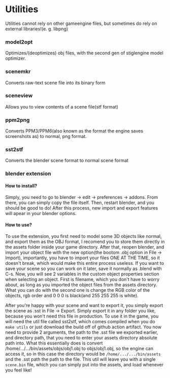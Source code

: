 # Utilities
Utilities cannot rely on other gameengine files, but sometimes do rely on external libraries!(e. g. libpng)

### model2opt
Optimizes/(deoptimizes) obj files, with the second gen of stiglengine model optimizer.

### scenemkr
Converts raw-text scene file into its binary form

### sceneview
Allows you to view contents of a scene file(stf format)

### ppm2png
Converts PPM3/PPM6(also known as the format the engine saves screenshots as) to normal, png format.

### sst2stf
Converts the blender scene format to normal scene format

### blender extension

#### How to install?

Simply, you need to go to blender -> edit -> preferences -> addons. From there, you can simply copy the file itself.
Then, restart blender, and you should be good to do!
After this process, new import and export features will apear in your blender options.
    
#### How to use?

To use the extension, you first need to model some 3D objects like normal, and export them as the OBJ format, I recomend you to store them directly in the assets folder inside your game directory. After that, reopen blender, and import your object file with the new option(the bootom .obj option in File -> Import), importantly, you have to import your files ONE AT THE TIME, so it doesn't break, which would make this entire process useless. If you want to save your scene so you can work on it later, save it normally as .blend with C-s. Now, you will see 2 variables in the custom object properties section when selecting an object. First is filename, which you don't have to worry about, as long as you imported the object files from the assets directory. What you can do with the second one is change the RGB color of the objects, rgb order and 0 0 0 is black(and 255 255 255 is white).

After you're happy with your scene and want to export it, you simply export the scene as .sst in File -> Export. Simply export it in any folder you like, because you won't need this file in production. To use it in the game, you will need the util file called sst2stf, which comes compiled when you do `make utils` or just download the build off of github action artifact. You now need to provide 2 arguments, the path to the .sst file we exported earlier, and directory path, that you need to enter your assets directory absolute path into. What this essentially does is convert /home/.../.../bin/assets/objs/obj1.obj to objs/obj1.obj, so the engine can access it, so in this case the directory would be `/home/.../.../bin/assets` and the .sst path the path to the file. 
    This util will leave you with a single `scene.bin` file, which you can simply put into the assets, and load whenever you feel like!

